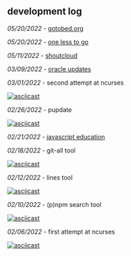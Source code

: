 
## development log

*05/20/2022* - [gotobed.org](https://gotobed.org/)

*05/20/2022* - [one less to go](https://devnull-as-a-service.com/one-less-to-go.sh)

*05/11/2022* - [shoutcloud](http://shoutcloud.io)

*03/09/2022* - [oracle updates](https://www.youtube.com/watch?v=kHW58D-_O64)

*03/01/2022* - second attempt at ncurses  

[![asciicast](https://asciinema.org/a/473114.svg)](https://asciinema.org/a/473114)  

*02/26/2022* - pupdate

[![asciicast](https://asciinema.org/a/472051.svg)](https://asciinema.org/a/472051)  

*02/21/2022* - [javascript education](https://www.youtube.com/watch?v=Uo3cL4nrGOk)  

*02/18/2022* - git-all tool  

[![asciicast](https://asciinema.org/a/469920.svg)](https://asciinema.org/a/469920)

*02/12/2022* - lines tool  

[![asciicast](https://asciinema.org/a/468638.svg)](https://asciinema.org/a/468638)

*02/10/2022* - (p)npm search tool  

[![asciicast](https://asciinema.org/a/468256.svg)](https://asciinema.org/a/468256)

*02/06/2022* - first attempt at ncurses  

[![asciicast](https://asciinema.org/a/466879.svg)](https://asciinema.org/a/466879)

